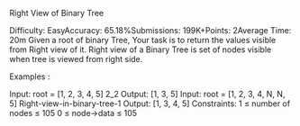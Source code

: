 Right View of Binary Tree


Difficulty: EasyAccuracy: 65.18%Submissions: 199K+Points: 2Average Time: 20m
Given a root of  binary Tree, Your task is to return the values visible from Right view of it. Right view of a Binary Tree is set of nodes visible when tree is viewed from right side.

Examples :

Input: root = [1, 2, 3, 4, 5]
     2_2
Output: [1, 3, 5]
Input: root = [1, 2, 3, 4, N, N, 5]
     Right-view-in-binary-tree-1
Output: [1, 3, 4, 5]
Constraints:
1 ≤ number of nodes ≤ 105
0 ≤ node->data ≤ 105